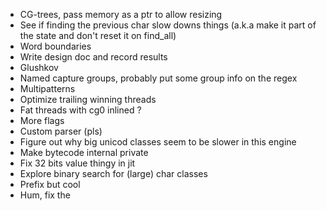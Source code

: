 - CG-trees, pass memory as a ptr to allow resizing
- See if finding the previous char slow downs things (a.k.a make it part of the state and don't reset it on find_all)
- Word boundaries
- Write design doc and record results
- Glushkov
- Named capture groups, probably put some group info on the regex
- Multipatterns
- Optimize trailing winning threads
- Fat threads with cg0 inlined ?
- More flags
- Custom parser (pls)
- Figure out why big unicod classes seem to be slower in this engine
- Make bytecode internal private
- Fix 32 bits value thingy in jit
- Explore binary search for (large) char classes
- Prefix but cool
- Hum, fix the
